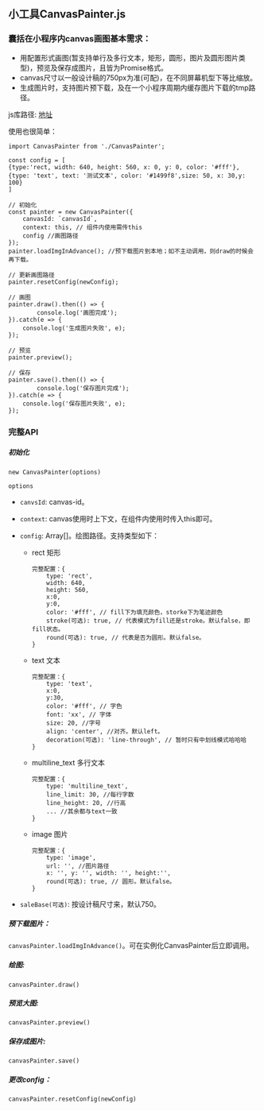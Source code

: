 ## 小工具CanvasPainter.js

### 囊括在小程序内canvas画图基本需求：

- 用配置形式画图(暂支持单行及多行文本，矩形，圆形，图片及圆形图片类型)，预览及保存成图片，且皆为Promise格式。
- canvas尺寸以一般设计稿的750px为准(可配)，在不同屏幕机型下等比缩放。
- 生成图片时，支持图片预下载，及在一个小程序周期内缓存图片下载的tmp路径。

js库路径: [地址](https://github.com/DearVikki/wxa-canvas2pic/blob/master/pages/component/canvas-pic/CanvasPainter.js)

使用也很简单：

```
import CanvasPainter from './CanvasPainter';

const config = [
{type:'rect, width: 640, height: 560, x: 0, y: 0, color: '#fff'},
{type: 'text', text: '测试文本', color: '#1499f8',size: 50, x: 30,y: 100}
]

// 初始化
const painter = new CanvasPainter({
    canvasId: `canvasId`,
    context: this, // 组件内使用需传this
    config //画图路径
});
painter.loadImgInAdvance(); //预下载图片到本地；如不主动调用，则draw的时候会再下载。

// 更新画图路径
painter.resetConfig(newConfig);

// 画图
painter.draw().then(() => {
		console.log('画图完成');   
}).catch(e => {
    console.log('生成图片失败', e);
});

// 预览
painter.preview();

// 保存
painter.save().then(() => {
		console.log('保存图片完成');   
}).catch(e => {
    console.log('保存图片失败', e);
});
```

### 完整API
##### 初始化

`new CanvasPainter(options)`

`options`

- `canvsId`: canvas-id。

- `context`: canvas使用时上下文，在组件内使用时传入this即可。

- `config`: Array[]。绘图路径。支持类型如下：

  - rect 矩形

    ```
    完整配置：{
    	type: 'rect',
    	width: 640,
    	height: 560,
    	x:0,
    	y:0,
    	color: '#fff', // fill下为填充颜色，storke下为笔迹颜色
    	stroke(可选): true, // 代表模式为fill还是stroke。默认false，即fill状态。
    	round(可选): true, // 代表是否为圆形。默认false。
    }
    ```

  - text 文本

    ```
    完整配置：{
    	type: 'text',
    	x:0,
    	y:30,
    	color: '#fff', // 字色
    	font: 'xx', // 字体
    	size: 20, //字号
    	align: 'center', //对齐。默认left。
    	decoration(可选): 'line-through', // 暂时只有中划线模式哈哈哈
    }
    ```
  - multiline_text 多行文本

    ```
    完整配置：{
    	type: 'multiline_text',
    	line_limit: 30, //每行字数
    	line_height: 20, //行高
    	... //其余都与text一致
    }
    ```
  - image 图片

    ```
    完整配置：{
    	type: 'image',
    	url: '', //图片路径
    	x: '', y: '', width: '', height:'',
    	round(可选): true, // 圆形。默认false。
    }
    ```

- `saleBase(可选)`: 按设计稿尺寸来，默认750。

##### 预下载图片：

`canvasPainter.loadImgInAdvance()`。可在实例化CanvasPainter后立即调用。

##### 绘图: 

`canvasPainter.draw()`

##### 预览大图: 

`canvasPainter.preview()`

##### 保存成图片: 

`canvasPainter.save()`

##### 更改config：

`canvasPainter.resetConfig(newConfig)`